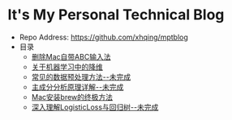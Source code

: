 # It's My Personal Technical Blog
 - Repo Address: https://github.com/xhqing/mptblog
 - 目录
   - [删除Mac自带ABC输入法](post/删除Mac自带ABC输入法.md)
   - [关于机器学习中的降维](post/关于机器学习中的降维.md)
   - [常见的数据预处理方法--未完成](post/常见的数据预处理方法--未完成.md)
   - [主成分分析原理详解--未完成](post/主成分分析原理详解--未完成.md)
   - [Mac安装brew的终极方法](post/Mac安装brew的终极方法.md)
   - [深入理解LogisticLoss与回归树--未完成](post/深入理解LogisticLoss与回归树--未完成.md)
